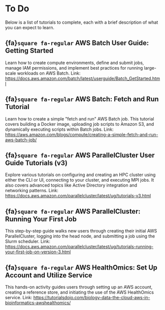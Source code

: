 # To Do

Below is a list of tutorials to complete, each with a brief description of what you can expect to learn.

## {fa}`square fa-regular` AWS Batch User Guide: Getting Started
  Learn how to create compute environments, define and submit jobs, manage IAM permissions, and implement best practices for running large-scale workloads on AWS Batch.
  Link: https://docs.aws.amazon.com/batch/latest/userguide/Batch_GetStarted.html

## {fa}`square fa-regular` AWS Batch: Fetch and Run Tutorial
  Learn how to create a simple "fetch and run" AWS Batch job. This tutorial covers building a Docker image, uploading job scripts to Amazon S3, and dynamically executing scripts within Batch jobs.
  Link: https://aws.amazon.com/blogs/compute/creating-a-simple-fetch-and-run-aws-batch-job/

## {fa}`square fa-regular` AWS ParallelCluster User Guide Tutorials (v3)
  Explore various tutorials on configuring and creating an HPC cluster using either the CLI or UI, connecting to your cluster, and executing MPI jobs. It also covers advanced topics like Active Directory integration and networking patterns.
  Link: https://docs.aws.amazon.com/parallelcluster/latest/ug/tutorials-v3.html

## {fa}`square fa-regular` AWS ParallelCluster: Running Your First Job
  This step-by-step guide walks new users through creating their initial AWS ParallelCluster, logging into the head node, and submitting a job using the Slurm scheduler.
  Link: https://docs.aws.amazon.com/parallelcluster/latest/ug/tutorials-running-your-first-job-on-version-3.html

## {fa}`square fa-regular` AWS HealthOmics: Set Up Account and Utilize Service
  This hands-on activity guides users through setting up an AWS account, creating a reference store, and initiating the use of the AWS HealthOmics service.
  Link: https://tutorialsdojo.com/biology-data-the-cloud-aws-in-bioinformatics-awshealthomics/